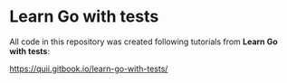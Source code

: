 # Learn Go with tests

All code in this repository was created following tutorials from **Learn Go with tests**:

https://quii.gitbook.io/learn-go-with-tests/
